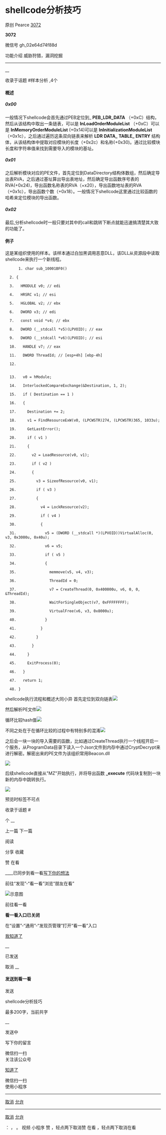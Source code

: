 #  shellcode分析技巧

原创 Pearce  [ 3072 ](javascript:void\(0\);)

**3072** ![]()

微信号 gh_02e64d74f88d

功能介绍 威胁狩猎，漏洞挖掘

____

__

收录于话题 #样本分析 ,4个

#### 概述

##### 0x00

一般情况下shellcode会首先通过PEB定位到_ **PEB_LDR_DATA** （+0xC）结构，然后从该结构中取出一条链表，可以是
**InLoadOrderModuleList** （+0xC）可以是 **InMemoryOrderModuleList** (+0x14)可以是
**InInitializationModuleList** （+0x1c），之后通过遍历这条双向链表来解析 **LDR** **DATA_**
**TABLE_** **ENTRY**
结构体，从该结构体中提取对应模块的长度（+0x2c）和名称(+0x30)。通过比较模块长度和字符串值来找到需要导入的模块的基址。

##### 0x01

之后解析模块对应的PE文件，首先定位到DataDirectory结构体数组，然后确定导出表RVA，之后通过基址算出导出表地址，然后确定导出函数序号表的RVA(+0x24)，导出函数名称表的RVA（+x20），导出函数地址表的RVA（+0x1c），导出函数个数（+0x18）。一般情况下shellcode这里通过比较函数的哈希来定位模块的导出函数。

##### 0x02

最后,分析shellcode时一般只要对其中的call和跳转下断点就能迅速搞清楚其大致的功能了。

#### 例子

这是某组织使用的样本。该样本通过白加黑调用恶意DLL，该DLL从资源段中读取shellcode来执行一个新线程。

  

    
          1. char sub_10001BF0()
    
      2. {
    
      3.   HMODULE v0; // edi
    
      4.   HRSRC v1; // esi
    
      5.   HGLOBAL v2; // ebx
    
      6.   DWORD v3; // edi
    
      7.   const void *v4; // ebx
    
      8.   DWORD (__stdcall *v5)(LPVOID); // eax
    
      9.   DWORD (__stdcall *v6)(LPVOID); // esi
    
      10.   HANDLE v7; // eax
    
      11.   DWORD ThreadId; // [esp+4h] [ebp-4h]
    
      12.   
    
    
      13.   v0 = hModule;
    
      14.   InterlockedCompareExchange(&Destination, 1, 2);
    
      15.   if ( Destination == 1 )
    
      16.   {
    
      17.     Destination += 2;
    
      18.     v1 = FindResourceExW(v0, (LPCWSTR)274, (LPCWSTR)365, 1033u);
    
      19.     GetLastError();
    
      20.     if ( v1 )
    
      21.     {
    
      22.       v2 = LoadResource(v0, v1);
    
      23.       if ( v2 )
    
      24.       {
    
      25.         v3 = SizeofResource(v0, v1);
    
      26.         if ( v3 )
    
      27.         {
    
      28.           v4 = LockResource(v2);
    
      29.           if ( v4 )
    
      30.           {
    
      31.             v5 = (DWORD (__stdcall *)(LPVOID))VirtualAlloc(0, v3, 0x3000u, 0x40u);
    
      32.             v6 = v5;
    
      33.             if ( v5 )
    
      34.             {
    
      35.               memmove(v5, v4, v3);
    
      36.               ThreadId = 0;
    
      37.               v7 = CreateThread(0, 0x400000u, v6, 0, 0, &ThreadId);
    
      38.               WaitForSingleObject(v7, 0xFFFFFFFF);
    
      39.               VirtualFree(v6, v3, 0x8000u);
    
      40.             }
    
      41.           }
    
      42.         }
    
      43.       }
    
      44.     }
    
      45.     ExitProcess(0);
    
      46.   }
    
      47.   return 1;
    
      48. }
    
    
    

  

shellcode执行流程和概述大同小异
首先定位到双向链表![](http://hk-proxy.gitwarp.com/https://raw.githubusercontent.com/tuchuang9/tc1/refs/heads/main/public/20210901090928.png)

然后解析PE文件![](http://hk-proxy.gitwarp.com/https://raw.githubusercontent.com/tuchuang9/tc1/refs/heads/main/public/20210901090929.png)

循环比较hash值![](http://hk-proxy.gitwarp.com/https://raw.githubusercontent.com/tuchuang9/tc1/refs/heads/main/public/20210901090930.png)

不同之处在于在循环比较的过程中有特别多的混淆![](http://hk-proxy.gitwarp.com/https://raw.githubusercontent.com/tuchuang9/tc1/refs/heads/main/public/20210901090932.png)

之后会一块一块的导入需要的函数，比如通过CreateThread执行一个线程开启一个服务，从ProgramData目录下读入一个Json文件到内存中通过CryptDecrypt来进行解密。解密出来的PE文件为该组织常用Beacon.dll

![](http://hk-proxy.gitwarp.com/https://raw.githubusercontent.com/tuchuang9/tc1/refs/heads/main/public/20210901090933.png)

后续shellcode直接从"MZ"开始执行，并将导出函数 **_execute** 代码块复制到一块新的内存中跳转执行。

![](http://hk-proxy.gitwarp.com/https://raw.githubusercontent.com/tuchuang9/tc1/refs/heads/main/public/20210901090934.png)

  

预览时标签不可点

收录于话题 #

个 __

上一篇 下一篇

阅读

分享 收藏

赞 在看

____已同步到看一看[写下你的想法](javascript:;)

前往“发现”-“看一看”浏览“朋友在看”

![示意图](//res.wx.qq.com/mmbizwap/zh_CN/htmledition/images/pic/appmsg/pic_like_comment55871f.png)

前往看一看

**看一看入口已关闭**

在“设置”-“通用”-“发现页管理”打开“看一看”入口

[我知道了](javascript:;)

__

已发送

取消 __

####  发送到看一看

发送

shellcode分析技巧

最多200字，当前共字

__

发送中

写下你的留言

微信扫一扫  
关注该公众号

[知道了](javascript:;)

微信扫一扫  
使用小程序

****

[取消](javascript:void\(0\);) [允许](javascript:void\(0\);)

****

[取消](javascript:void\(0\);) [允许](javascript:void\(0\);)

： ， 。 视频 小程序 赞 ，轻点两下取消赞 在看 ，轻点两下取消在看

